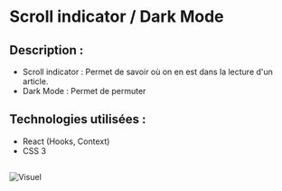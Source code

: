 # Scroll indicator / Dark Mode

## Description :
* Scroll indicator : Permet de savoir où on en est dans la lecture d'un article.
* Dark Mode : Permet de permuter 

## Technologies utilisées :
* React (Hooks, Context)
* CSS 3


## 
![Visuel](https://www.julie-desvaux.com/images/react_context_scroll_indicator.gif "Visuel")
